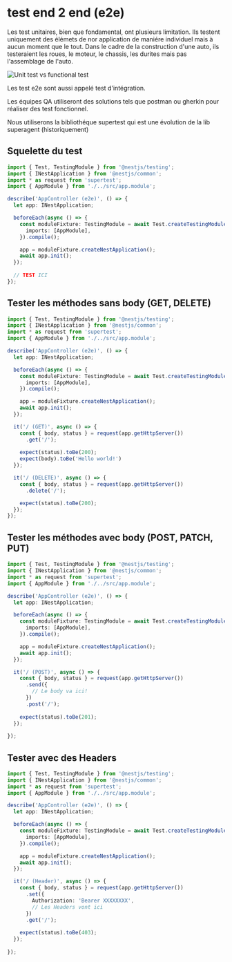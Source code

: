# test end 2 end (e2e)

Les test unitaires, bien que fondamental, ont plusieurs limitation.
Ils testent uniquement des élémets de nor application de maniére individuel mais à aucun moment que le tout.
Dans le cadre de la construction d'une auto, ils testeraient les roues, le moteur, le chassis, les durites mais pas l'assemblage de l'auto.

![Unit test vs functional test](./unit_vs_e2e.gif)

Les test e2e sont aussi appelé test d'intégration.

Les équipes QA utiliseront des solutions tels que postman ou gherkin pour réaliser des test fonctionnel.

Nous utiliserons la bibliothéque supertest qui est une évolution de la lib superagent (historiquement)

## Squelette du test
```ts
import { Test, TestingModule } from '@nestjs/testing';
import { INestApplication } from '@nestjs/common';
import * as request from 'supertest';
import { AppModule } from './../src/app.module';

describe('AppController (e2e)', () => {
  let app: INestApplication;

  beforeEach(async () => {
    const moduleFixture: TestingModule = await Test.createTestingModule({
      imports: [AppModule],
    }).compile();

    app = moduleFixture.createNestApplication();
    await app.init();
  });
  
  // TEST ICI
});
```

## Tester les méthodes sans body (GET, DELETE)
```ts
import { Test, TestingModule } from '@nestjs/testing';
import { INestApplication } from '@nestjs/common';
import * as request from 'supertest';
import { AppModule } from './../src/app.module';

describe('AppController (e2e)', () => {
  let app: INestApplication;

  beforeEach(async () => {
    const moduleFixture: TestingModule = await Test.createTestingModule({
      imports: [AppModule],
    }).compile();

    app = moduleFixture.createNestApplication();
    await app.init();
  });

  it('/ (GET)', async () => {
    const { body, status } = request(app.getHttpServer())
      .get('/');
    
    expect(status).toBe(200);
    expect(body).toBe('Hello world!')
  });

  it('/ (DELETE)', async () => {
    const { body, status } = request(app.getHttpServer())
      .delete('/');

    expect(status).toBe(200);
  });
});
```

## Tester les méthodes avec body (POST, PATCH, PUT)
```ts
import { Test, TestingModule } from '@nestjs/testing';
import { INestApplication } from '@nestjs/common';
import * as request from 'supertest';
import { AppModule } from './../src/app.module';

describe('AppController (e2e)', () => {
  let app: INestApplication;

  beforeEach(async () => {
    const moduleFixture: TestingModule = await Test.createTestingModule({
      imports: [AppModule],
    }).compile();

    app = moduleFixture.createNestApplication();
    await app.init();
  });

  it('/ (POST)', async () => {
    const { body, status } = request(app.getHttpServer())
      .send({
        // Le body va ici!
      })
      .post('/');
    
    expect(status).toBe(201);
  });
  
});
```

## Tester avec des Headers
```ts
import { Test, TestingModule } from '@nestjs/testing';
import { INestApplication } from '@nestjs/common';
import * as request from 'supertest';
import { AppModule } from './../src/app.module';

describe('AppController (e2e)', () => {
  let app: INestApplication;

  beforeEach(async () => {
    const moduleFixture: TestingModule = await Test.createTestingModule({
      imports: [AppModule],
    }).compile();

    app = moduleFixture.createNestApplication();
    await app.init();
  });

  it('/ (Header)', async () => {
    const { body, status } = request(app.getHttpServer())
      .set({
        Authorization: 'Bearer XXXXXXXX',
        // Les Headers vont ici
      })
      .get('/');
    
    expect(status).toBe(403);
  });
  
});
```
